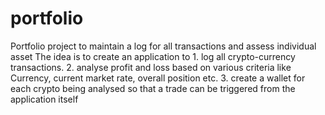 # portfolio
Portfolio project to maintain a log for all transactions and assess individual asset
The idea is to create an application to 
    1. log all crypto-currency transactions.
    2. analyse profit and loss based on various criteria like Currency, current market rate, overall position etc.
    3. create a wallet for each crypto being analysed so that a trade can be triggered from the application itself
